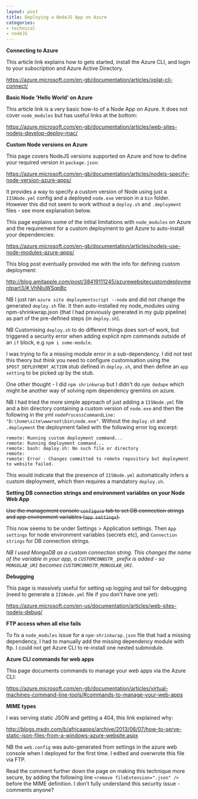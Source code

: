 ```yaml
---
layout: post
title: Deploying a NodeJS App on Azure
categories:
- technical
- nodeJS
---
```


**Connecting to Azure**

This article link explains how to gets started, install the Azure CLI, and login to your subscription and Azure Active Directory.

https://azure.microsoft.com/en-gb/documentation/articles/xplat-cli-connect/

**Basic Node 'Hello World' on Azure**

This article link is a very basic how-to of a Node App on Azure. It does not cover `node_modules` but has useful links at the bottom:

https://azure.microsoft.com/en-gb/documentation/articles/web-sites-nodejs-develop-deploy-mac/

**Custom Node versions on Azure**

This page covers NodeJS versions supported on Azure and how to define your required version in `package.json`:

https://azure.microsoft.com/en-gb/documentation/articles/nodejs-specify-node-version-azure-apps/

It provides a way to specify a custom version of Node using just a `IISNode.yml` config and a deployed `node.exe` version in a `bin` folder. However this did not seem to work without a `deploy.sh` and `.deployment` files - see more explanation below.

This page explains some of the initial limitations with `node_modules` on Azure and the requirement for a custom deployment to get Azure to auto-install your dependencies:

https://azure.microsoft.com/en-gb/documentation/articles/nodejs-use-node-modules-azure-apps/

This blog post eventually provided me with the info  for defining custom deployment:

http://blog.amitapple.com/post/38419111245/azurewebsitecustomdeploymentpart3/#.VhNIuWSqpBc

NB I just ran `azure site deploymentscript --node` and did not change the generated `deploy.sh` file. It then auto-installed my node_modules using npm-shrinkwrap.json (that I had previously generated in my gulp pipeline) as part of the pre-defined steps (in `deploy.sh`).

NB Customising `deploy.sh` to do different things does sort-of work, but triggered a security error when adding explicit npm commands outside of an `if` block, e.g `npm i some-module`.

I was trying to fix a missing module error in a sub-dependency. I did not test this theory but think you need to configure customisation using the `$POST_DEPLOYMENT_ACTION` stub defined in `deploy.sh`, and then define an `app setting` to be picked up by the stub.

One other thought - I did `npm shrinkwrap` but I didn't do `npm dedupe` which might be another way of solving npm dependency gremlins on azure.

NB I had tried the more simple approach of just adding a `IISNode.yml` file and a bin directory containing a custom version of `node.exe` and then the following in the yml `nodeProcessCommandLine: "D:\home\site\wwwroot\bin\node.exe"`. Without the `deploy.sh` and `.deployment` the deployment failed with the following error log excerpt:

```
remote: Running custom deployment command...
remote: Running deployment command...
remote: bash: deploy.sh: No such file or directory
remote:
remote: Error - Changes committed to remote repository but deployment to website failed.
```

This would indicate that the presence of `IISNode.yml` automatically infers a custom deployment, which then requires a mandatory `deploy.sh`.

**Setting DB connection strings and environment variables on your Node Web App**

~~Use the management console `configure` tab to set DB connection strings and app environment variables (`app settings`).~~

This now seems to be under Settings > Application settings. Then `App settings` for node environment variables (secrets etc), and `Connection strings` for DB connection strings.

*NB I used MongoDB as a *custom* connection string. This changes the name of the variable in your app, a `CUSTOMCONNSTR_` prefix is added - so `MONGOLAB_URI` becomes `CUSTOMCONNSTR_MONGOLAB_URI`.*

**Debugging**

This page is massively useful for setting up logging and tail for debugging (need to generate a `IISNode.yml` file if you don't have one yet):

https://azure.microsoft.com/en-us/documentation/articles/web-sites-nodejs-debug/

**FTP access when all else fails**

To fix a `node_modules` issue for a `npm-shrinkwrap.json` file that had a missing dependency, I had to manually add the missing dependency module with ftp. I could not get Azure CLI to re-install one nested submodule.

**Azure CLI commands for web apps**

This page documents commands to manage your web apps via the Azure CLI:

https://azure.microsoft.com/en-gb/documentation/articles/virtual-machines-command-line-tools/#commands-to-manage-your-web-apps

**MIME types**

I was serving static JSON and getting a 404, this link explained why:

http://blogs.msdn.com/b/africaapps/archive/2013/06/07/how-to-serve-static-json-files-from-a-windows-azure-website.aspx

NB the `web.config` was auto-generated from settings in the azure web console when I deployed for the first time. I edited and overwrote this file via FTP.

Read the comment further down the page on making this technique more secure, by adding the following line `<remove fileExtension=".json" />` before the MIME definition. I don't fully understand this security issue - comments anyone?
